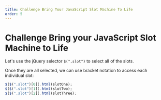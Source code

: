 ```yaml
---
title: Challenge Bring Your JavaScript Slot Machine To Life
order: 5
---
```

# Challenge Bring your JavaScript Slot Machine to Life

Let's use the jQuery selector `$(".slot")` to select all of the slots.

Once they are all selected, we can use bracket notation to access each individual slot:

```javascript
$($(".slot")[0]).html(slotOne);
$($(".slot")[1]).html(slotTwo);
$($(".slot")[2]).html(slotThree);
```
